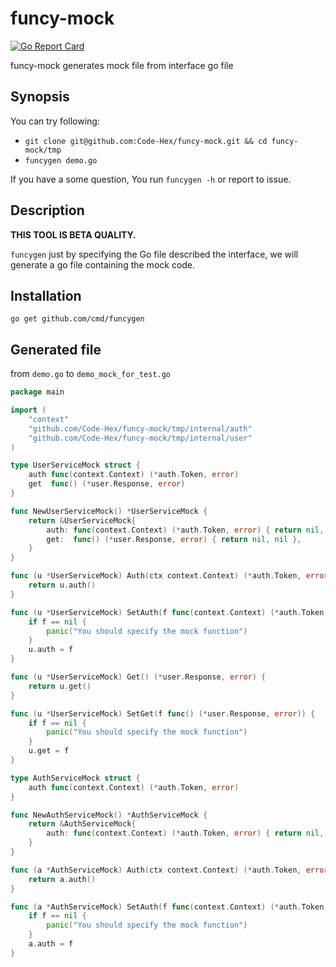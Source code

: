 # funcy-mock
[![Go Report Card](https://goreportcard.com/badge/github.com/Code-Hex/funcy-mock)](https://goreportcard.com/report/github.com/Code-Hex/funcy-mock)

funcy-mock generates mock file from interface go file

## Synopsis

You can try following:

- `git clone git@github.com:Code-Hex/funcy-mock.git && cd funcy-mock/tmp`
- `funcygen demo.go`

If you have a some question, You run `funcygen -h` or report to issue.

## Description

**THIS TOOL IS BETA QUALITY.**

`funcygen` just by specifying the Go file described the interface, we will generate a go file containing the mock code.

## Installation

    go get github.com/cmd/funcygen

## Generated file

from `demo.go` to `demo_mock_for_test.go`

```go
package main

import (
	"context"
	"github.com/Code-Hex/funcy-mock/tmp/internal/auth"
	"github.com/Code-Hex/funcy-mock/tmp/internal/user"
)

type UserServiceMock struct {
	auth func(context.Context) (*auth.Token, error)
	get  func() (*user.Response, error)
}

func NewUserServiceMock() *UserServiceMock {
	return &UserServiceMock{
		auth: func(context.Context) (*auth.Token, error) { return nil, nil },
		get:  func() (*user.Response, error) { return nil, nil },
	}
}

func (u *UserServiceMock) Auth(ctx context.Context) (*auth.Token, error) {
	return u.auth()
}

func (u *UserServiceMock) SetAuth(f func(context.Context) (*auth.Token, error)) {
	if f == nil {
		panic("You should specify the mock function")
	}
	u.auth = f
}

func (u *UserServiceMock) Get() (*user.Response, error) {
	return u.get()
}

func (u *UserServiceMock) SetGet(f func() (*user.Response, error)) {
	if f == nil {
		panic("You should specify the mock function")
	}
	u.get = f
}

type AuthServiceMock struct {
	auth func(context.Context) (*auth.Token, error)
}

func NewAuthServiceMock() *AuthServiceMock {
	return &AuthServiceMock{
		auth: func(context.Context) (*auth.Token, error) { return nil, nil },
	}
}

func (a *AuthServiceMock) Auth(ctx context.Context) (*auth.Token, error) {
	return a.auth()
}

func (a *AuthServiceMock) SetAuth(f func(context.Context) (*auth.Token, error)) {
	if f == nil {
		panic("You should specify the mock function")
	}
	a.auth = f
}
```

